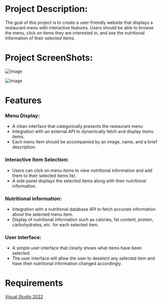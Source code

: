 # Project Description:
The goal of this project is to create a user-friendly website that displays a restaurant menu with interactive features. 
Users should be able to browse the menu, click on items they are interested in, and see the nutritional information of their selected items.

# Project ScreenShots:
![image](https://github.com/ReeceAtkins/Nutritional-Infomation-Calculator/assets/130631201/e623382b-ccd0-4ebd-b395-d4a4351a2cc0)

![image](https://github.com/ReeceAtkins/Nutritional-Infomation-Calculator/assets/130631201/e42fa3ca-b72e-4e8a-abca-f98d76c3cca2)



# Features
### Menu Display:
- A clean interface that categorically presents the restaurant menu
- Integration with an external API to dynamically fetch and display menu items.
- Each menu item should be accompanied by an image, name, and a brief description.
### Interactive Item Selection:
- Users can click on menu items to view nutritional information and add them to their selected items list.
- A side panel displays the selected items along with their nutritional information.
### Nutritional information:
- Integration with a nutritional database API to fetch accurate information about the selected menu item.
- Display of nutritional information such as calories, fat content, protein, carbohydrates, etc. for each selected item.
### User interface:
- A simple user interface that clearly shows what items have been selected.
- The user interface will allow the user to deselect any selected item and have their nutritional information changed accordingly.

# Requirements
[Visual Studio 2022](https://visualstudio.microsoft.com/downloads/)
